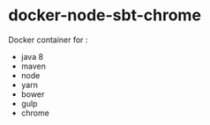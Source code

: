 # docker-node-sbt-chrome

Docker container for :

  - java 8
  - maven
  - node
  - yarn
  - bower
  - gulp
  - chrome
